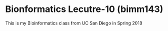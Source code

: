 # Bionformatics Lecutre-10 (bimm143)

This is my Bioinformatics class from UC San Diego in Spring 2018